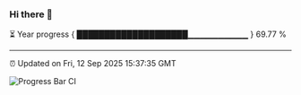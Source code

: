 ### Hi there 👋

⏳ Year progress { ████████████████████▁▁▁▁▁▁▁▁▁▁ } 69.77 %

---

⏰ Updated on Fri, 12 Sep 2025 15:37:35 GMT

![Progress Bar CI](https://github.com/IshwaranRudhara/GIT-ACTION/workflows/Progress%20Bar%20CI/badge.svg)
